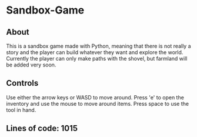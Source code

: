 # Sandbox-Game

## About
This is a sandbox game made with Python, meaning that there is not really a story and the player can build whatever they want and explore the world. Currently the player can only make paths with the shovel, but
farmland will be added very soon.

## Controls
Use either the arrow keys or WASD to move around.
Press 'e' to open the inventory and use the mouse to move around items.
Press space to use the tool in hand.

## Lines of code: 1015

